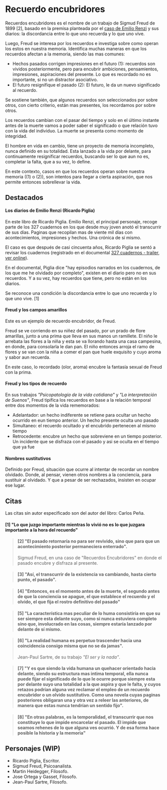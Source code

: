 # Recuerdo encubridores

Recuerdos encubridores es el nombre de un trabajo de Sigmud Freud de 1899 \[2\], basado en la premisa planteada por el [caso de Emilio Renzi](#los-diarios-de-emilio-renzi-ricardo-piglia) y sus diarios: la discordancia entre lo que uno recuerda y lo que uno vive.

Luego, Freud se interesa por los recuerdos e investiga sobre como operan los estos en nuestra memoria. Identifica muchas maneras en que los recuerdos afectan a la memoria, siendo las mas comunes:

- Hechos pasados corrigen impresiones en el futuro (1): recuerdos son vividos posteriormente, pero para encubrir ambiciones, pensamientos, impresiones, aspiraciones del presente. Lo que es recordado no es importante, si no un distractor asociativo.
- El futuro resignifique el pasado (2): El futuro, le da un nuevo significado al recuerdo.

Se sostiene también, que algunos recuerdos son seleccionados por sobre otros, con cierto criterio, están mas presentes, los recordamos por sobre otros.

Los recuerdos cambian con el pasar del tiempo y solo en el último instante antes de la muerte vamos a poder saber el significado o que relación tuvo con la vida del individuo. La muerte se presenta como momento de integridad.

El hombre en vida en cambio, tiene un proyecto de memoria incompleto, nunca definido en su totalidad. Esta lanzado a la vida por delante, para continuamente resignificar recuerdos, buscando ser lo que aun no es, completar la falta, que a su vez, lo define.

En este contexto, casos en que los recuerdos operan sobre nuestra memoria ((1) o (2)), son intentos para llegar a cierta aspiración, que nos permite entonces sobrellevar la vida.

<!--
[REMOVER?]La temporalidad es una característica intrínsecamente humana, que nos permite tener memoria e historia. Demos paso al tiempo. -->

## Destacados

#### Los diarios de Emilio Renzi (Ricardo Piglia)

En este libro de Ricardo Piglia. Emilio Renzi, el principal personaje, recoge parte de los 327 cuadernos en los que desde muy joven anotó el transcurrir de sus días. Paginas que recopilan mas de viente mil días con acontecimientos, impresiones y hechos. Una crónica de sí mismo.

El caso es que después de casi cincuenta años, Ricardo Piglia se sentó a revisar los cuadernos (registrado en el documental [327 cuadernos - trailer](https://vimeo.com/ondemand/327cuadernos), [ver online](https://www.youtube.com/watch?v=L55KICMfxbs)).

En el documental, Piglia dice "hay episodios narrados en los cuadernos, de los que me he olvidado por completo", existen en el diario pero no en sus recuerdos. Y a su vez, hay recuerdos que tiene, pero no están en los diarios.

Se reconoce una condición la discordancia entre lo que uno recuerda y lo que uno vive. \[1\]

#### Freud y los campos amarillos

Este es un ejemplo de recuerdo encubridor, de Freud.

Freud se ve corriendo en su niñez del pasado, por un prado de flore amarillas, junto a una prima que lleva en sus manos un ramillete. El niño le arrebata las flores a la niña y esta se va llorando hasta una casa campesina, en donde, para consolarla le dan pan. El niño entonces arroja el ramo de flores y se van con la niña a comer el pan que huele exquisito y cuyo aroma y sabor aun recuerda.

En este caso, lo recordado (olor, aroma) encubre la fantasía sexual de Freud con la prima.

#### Freud y los tipos de recuerdo

En sus trabajos _"Psicopatología de la vida cotidiana"_ y _"La interpretación de Suenos"_, Freud tipifica los recuerdos en base a la relación temporal entre dos momentos de la vida rememorados:

- Adelantador: un hecho indiferente se retiene para ocultar un hecho ocurrido en eun tiempo anterior. Un hecho presente oculta uno pasado
- Simultaneo: el recuerdo ocultado y el encubrido pertenecen al mismo tiempo
- Retrocedente: encubre un hecho que sobreviene en un tiempo posterior. Un incidente que se disfraza con el pasado y asi se oculta en el tiempo que ya fue

#### Nombres sustitutivos

Definido por Freud, situación que ocurre al intentar de recordar un nombre olvidado. Donde, al pensar, vienen otros nombres a la conciencia, para sustituir al olvidado. Y que a pesar de ser rechazados, insisten en ocupar ese lugar.

<!--
Al mismo tiempo se hace referencia a los nombres sustitutivos [3], donde un olvido es desplazado por otro.
nombres sustitutivos (p.28): signorelli / traffoi. un olvido es desplazado por otro (3) -->

<!-- #### Hombre de los lobos

caso del hombre de los lobos (2) -->

## Citas

Las citas sin autor especificado son del autor del libro: Carlos Peña.

<!-- p25 -->

#### [1] "Lo que juzgo importante mientras lo vivió no es lo que juzgara importante a la hora del recuerdo"

<!-- p26 -->

> #### [2] "El pasado retornaría no para ser revivido, sino que para que un acontecimiento posterior permaneciera enterrado".
>
> Sigmud Freud, en una caso de "Recuerdos Encubridores" en donde el pasado encubre y disfraza al presente.

<!-- p31 -->

> #### [3] "Así, el transcurrir de la existencia va cambiando, hasta cierto punto, el pasado".

<!-- p31-32 -->

> #### [4] "Entonces, es el momento antes de la muerte, el segundo antes de que la conciencia se apague, el que establece el recuerdo y el olvido, el que fija el rostro definitivo del pasado"

<!-- p32 -->

> #### [5] "La característica mas peculiar de lo huma consistiría en que su ser siempre esta delante suyo, como si nunca estuviera completo sino que, involucrado en las cosas, siempre estaría lanzado por delante de sí mismo.

<!-- p33 -->

> #### [6] "La realidad humana es perpetuo trascender hacia una coincidencia consigo misma que no se da jamas".
>
> Jean-Paul Sartre, de su trabajo _"El ser y la nada"_.

<!-- p33-34 -->

> #### [7] "Y es que siendo la vida humana un quehacer orientado hacia delante, siendo su estructura mas intima temporal, ella nunca puede fijar el significado de lo que le ocurre porque siempre esta por delante suyo una totalidad a la que aspira y que le falta, y cuyos retazos podrían alguna vez reclamar el empleo de un recuerdo encubridor o un olvido sustitutivo. Como una novela cuyas paginas posteriores obligaran una y otra vez a releer las anteriores, de manera que estas nunca tendrían un sentido fijo".

<!-- p34 -->

> #### [8] "En otras palabras, es la temporalidad, el transcurrir que nos constituye lo que impide encarcelar el pasado. El impide que seamos rehenes de lo que alguna ves ocurrió. Y de esa forma hace posible la historia y la memoria"

## Personajes (WIP)

- Ricardo Piglia, Escritor.
- Sigmud Freud, Psicoanalista.
- Martin Heidegger, Filosofo.
- Jose Ortega y Gasset, Filosofo.
- Jean-Paul Sartre, Filosofo.
